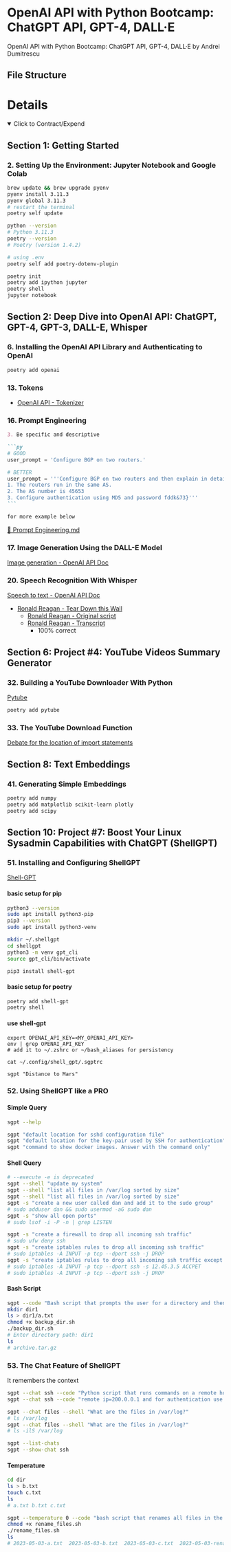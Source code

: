 # OpenAI API with Python Bootcamp: ChatGPT API, GPT-4, DALL·E

OpenAI API with Python Bootcamp: ChatGPT API, GPT-4, DALL·E by Andrei Dumitrescu

## File Structure

# Details

<details open>
  <summary>Click to Contract/Expend</summary>

## Section 1: Getting Started

### 2. Setting Up the Environment: Jupyter Notebook and Google Colab

```sh
brew update && brew upgrade pyenv
pyenv install 3.11.3
pyenv global 3.11.3
# restart the terminal
poetry self update

python --version
# Python 3.11.3
poetry --version
# Poetry (version 1.4.2)

# using .env
poetry self add poetry-dotenv-plugin
```

```sh
poetry init
poetry add ipython jupyter
poetry shell
jupyter notebook
```

## Section 2: Deep Dive into OpenAI API: ChatGPT, GPT-4, GPT-3, DALL-E, Whisper

### 6. Installing the OpenAI API Library and Authenticating to OpenAI

```sh
poetry add openai
```

### 13. Tokens

- [OpenAI API - Tokenizer](https://platform.openai.com/tokenizer)

### 16. Prompt Engineering

````md
3. Be specific and descriptive

```py
# GOOD
user_prompt = 'Configure BGP on two routers.'

# BETTER
user_prompt = '''Configure BGP on two routers and then explain in detail each command.
1. The routers run in the same AS.
2. The AS number is 45653
3. Configure authentication using MD5 and password fddk&73}'''
```

for more example below
````

[📁 Prompt Engineering.md](./02-dive-into-openai-api/16-prompts.md)

### 17. Image Generation Using the DALL-E Model

[Image generation - OpenAI API Doc](https://platform.openai.com/docs/guides/images)

### 20. Speech Recognition With Whisper

[Speech to text - OpenAI API Doc](https://platform.openai.com/docs/guides/speech-to-text)

- [Ronald Reagan - Tear Down this Wall](http://www.historyplace.com/speeches/reagan-tear-down.htm)
  - [Ronald Reagan - Original script](./02-dive-into-openai-api/19-rr-original.txt)
  - [Ronald Reagan - Transcript](./02-dive-into-openai-api/19-rr-original.txt)
    - 100% correct

## Section 6: Project #4: YouTube Videos Summary Generator

### 32. Building a YouTube Downloader With Python

[Pytube](https://pytube.io/en/latest/index.html)

```sh
poetry add pytube
```

### 33. The YouTube Download Function

[Debate for the location of import statements](https://stackoverflow.com/questions/128478/should-import-statements-always-be-at-the-top-of-a-module)

## Section 8: Text Embeddings

### 41. Generating Simple Embeddings

```sh
poetry add numpy
poetry add matplotlib scikit-learn plotly
poetry add scipy
```

## Section 10: Project #7: Boost Your Linux Sysadmin Capabilities with ChatGPT (ShellGPT)

### 51. Installing and Configuring ShellGPT

[Shell-GPT](https://github.com/TheR1D/shell_gpt)

#### basic setup for pip

```sh
python3 --version
sudo apt install python3-pip
pip3 --version
sudo apt install python3-venv

mkdir ~/.shellgpt
cd shellgpt
python3 -m venv gpt_cli
source gpt_cli/bin/activate

pip3 install shell-gpt
```

#### basic setup for poetry

```sh
poetry add shell-gpt
poetry shell
```

#### use shell-gpt

```
export OPENAI_API_KEY=<MY_OPENAI_API_KEY>
env | grep OPENAI_API_KEY
# add it to ~/.zshrc or ~/bash_aliases for persistency

cat ~/.config/shell_gpt/.sgptrc

sgpt "Distance to Mars"
```

### 52. Using ShellGPT like a PRO

#### Simple Query

```sh
sgpt --help

sgpt "default location for sshd configuration file"
sgpt "default location for the key-pair used by SSH for authentication"
sgpt "command to show docker images. Answer with the command only"
```

#### Shell Query

```sh
# --execute -e is deprecated
sgpt --shell "update my system"
sgpt --shell "list all files in /var/log sorted by size"
sgpt --shell "list all files in /var/log sorted by size"
sgpt -s "create a new user called dan and add it to the sudo group"
# sudo adduser dan && sudo usermod -aG sudo dan
sgpt -s "show all open ports"
# sudo lsof -i -P -n | grep LISTEN
```

```sh
sgpt -s "create a firewall to drop all incoming ssh traffic"
# sudo ufw deny ssh
sgpt -s "create iptables rules to drop all incoming ssh traffic"
# sudo iptables -A INPUT -p tcp --dport ssh -j DROP
sgpt -s "create iptables rules to drop all incoming ssh traffic except coming from 12.45.3.5"
# sudo iptables -A INPUT -p tcp --dport ssh -s 12.45.3.5 ACCPET
# sudo iptables -A INPUT -p tcp --dport ssh -j DROP
```

#### Bash Script

```sh
sgpt --code "Bash script that prompts the user for a directory and then creates an archive of that directory. Also check that the directory exists" > backup_dir.sh
mkdir dir1
ls > dir1/a.txt
chmod +x backup_dir.sh
./backup_dir.sh
# Enter directory path: dir1
ls
# archive.tar.gz
```

### 53. The Chat Feature of ShellGPT

It remembers the context

```sh
sgpt --chat ssh --code "Python script that runs commands on a remote host using ssh" > remote_ssh.py
sgpt --chat ssh --code "remote ip=200.0.0.1 and for authentication use: user=admin, password=asdfasdfsecret, port=99" > remote_ssh_2.py
```

```sh
sgpt --chat files --shell "What are the files in /var/log?"
# ls /var/log
sgpt --chat files --shell "What are the files in /var/log?"
# ls -ilS /var/log
```

```sh
sgpt --list-chats
sgpt --show-chat ssh
```

#### Temperature

```sh
cd dir
ls > b.txt
touch c.txt
ls
# a.txt b.txt c.txt

sgpt --temperature 0 --code "bash script that renames all files in the current directory to \"current date\" + \"old name\"" > rename_files.sh
chmod +x rename_files.sh
./rename_files.sh
ls
# 2023-05-03-a.txt  2023-05-03-b.txt  2023-05-03-c.txt  2023-05-03-rename_files.sh
```

</details>
